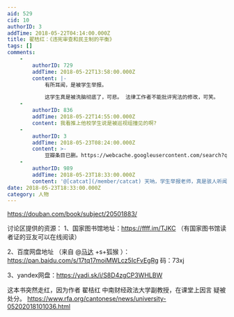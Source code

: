 ```yaml
---
aid: 529
cid: 10
authorID: 3
addTime: 2018-05-22T04:14:00.000Z
title: 翟桔红：《违宪审查和民主制的平衡》
tags: []
comments:
    -
        authorID: 729
        addTime: 2018-05-22T13:58:00.000Z
        content: |-
            有所耳闻，是被学生举报。

            这学生真是被洗脑彻底了，可悲。 法律工作者不能批评宪法的修改，可笑。
    -
        authorID: 836
        addTime: 2018-05-22T14:55:00.000Z
        content: 我看推上他校学生说是被巡视组撞见的啊?
    -
        authorID: 3
        addTime: 2018-05-23T08:24:00.000Z
        content: >-
            豆瓣条目已删。https://webcache.googleusercontent.com/search?q=cache:nBcS1nX0JRoJ:https://book.douban.com/subject/20501883/+&cd=1&hl=en&ct=clnk&gl=us
    -
        authorID: 989
        addTime: 2018-05-23T18:33:00.000Z
        content: '@[catcat](/member/catcat) 天呐，学生举报老师，真是骇人听闻，现在是真的改回去了。'
date: 2018-05-23T18:33:00.000Z
category: 人物
---
```


https://douban.com/book/subject/20501883/

讨论区提供的资源： 1、国家图书馆地址：https://ffff.im/TJKC （有国家图书馆读者证的豆友可以在线阅读）

2、百度网盘地址 （来自 @[马达](/member/%E9%A9%AC%E8%BE%BE) +s+狐猴 ）：https://pan.baidu.com/s/17tq17moiMWLcz5IcFvEgRg 码：73xj

3、yandex网盘：https://yadi.sk/i/S8D4zgCP3WHLBW

这本书突然走红，因为作者 翟桔红 中南财经政法大学副教授，在课堂上因言 疑被处分。 https://www.rfa.org/cantonese/news/university-05202018101036.html
